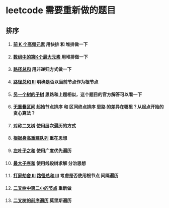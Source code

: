 # leetcode 需要重新做的题目

## 排序

1. #### [前 K 个高频元素](https://leetcode-cn.com/problems/top-k-frequent-elements/)   用快排 和 堆排做一下

2. #### [数组中的第K个最大元素](https://leetcode-cn.com/problems/kth-largest-element-in-an-array/) 用堆排做一下

3. #### [路径总和](https://leetcode-cn.com/problems/path-sum/) 用非递归方式做一下

4. #### [路径总和 III](https://leetcode-cn.com/problems/path-sum-iii/) 明确是否以当前节点作为根节点 

5. #### [另一个树的子树](https://leetcode-cn.com/problems/subtree-of-another-tree/) 思路和上题相似，这个题目的官方解答可以看一下 

6. #### [无重叠区间](https://leetcode-cn.com/problems/non-overlapping-intervals/) 起始节点排序 和 区间终点排序 思路 的差异在哪里？从起点开始的贪心算法？

7. #### [对称二叉树](https://leetcode-cn.com/problems/symmetric-tree/) 使用层次遍历的方式

8. #### [根据身高重建队列](https://leetcode-cn.com/problems/queue-reconstruction-by-height/) 重在思想

9. #### [左叶子之和](https://leetcode-cn.com/problems/sum-of-left-leaves/) 使用广度优先遍历

10. #### [最大子序和](https://leetcode-cn.com/problems/maximum-subarray/) 使用线段树求解 分治思想

11. #### [打家劫舍 III](https://leetcode-cn.com/problems/house-robber-iii/)  [路径总和 III](https://leetcode-cn.com/problems/path-sum-iii/) 考虑是否使用根节点 间隔遍历

12. #### [二叉树中第二小的节点](https://leetcode-cn.com/problems/second-minimum-node-in-a-binary-tree/) 重新做

13. #### [二叉树的前序遍历](https://leetcode-cn.com/problems/binary-tree-preorder-traversal/) 莫里斯遍历


